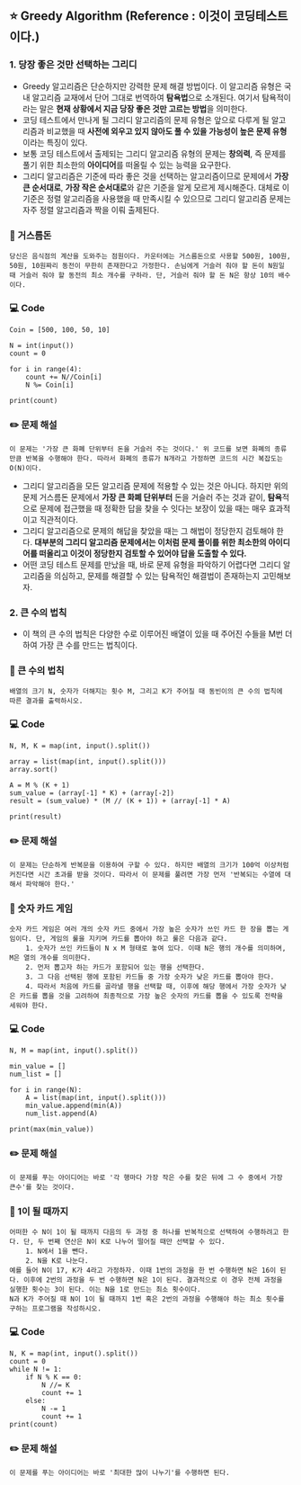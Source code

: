 ## :star: Greedy Algorithm (Reference : 이것이 코딩테스트이다.)

### 1. 당장 좋은 것만 선택하는 그리디

- Greedy 알고리즘은 단순하지만 강력한 문제 해결 방법이다. 이 알고리즘 유형은 국내 알고리즘 교재에서 단어 그대로 번역하여 **탐욕법**으로 소개된다. 여기서 탐욕적이라는 말은 **현재 상황에서 지금 당장 좋은 것만 고르는 방법**을 의미한다.
- 코딩 테스트에서 만나게 될 그리디 알고리즘의 문제 유형은 앞으로 다루게 될 알고리즘과 비교했을 때 **사전에 외우고 있지 않아도 풀 수 있을 가능성이 높은 문제 유형**이라는 특징이 있다.
- 보통 코딩 테스트에서 출제되는 그리디 알고리즘 유형의 문제는 **창의력**, 즉 문제를 풀기 위한 최소한의 **아이디어**를 떠올릴 수 있는 능력을 요구한다.
- 그리디 알고리즘은 기준에 따라 좋은 것을 선택하는 알고리즘이므로 문제에서 **가장 큰 순서대로**, **가장 작은 순서대로**와 같은 기준을 알게 모르게 제시해준다. 대체로 이 기준은 정렬 알고리즘을 사용했을 때 만족시킬 수 있으므로 그리디 알고리즘 문제는 자주 정렬 알고리즘과 짝을 이뤄 출제된다.


### :speech_balloon: 거스름돈

```
당신은 음식점의 계산을 도와주는 점원이다. 카운터에는 거스름돈으로 사용할 500원, 100원, 50원, 10원짜리 동전이 무한히 존재한다고 가정한다. 손님에게 거슬러 줘야 할 돈이 N원일 때 거슬러 줘야 할 동전의 최소 개수를 구하라. 단, 거슬러 줘야 할 돈 N은 항상 10의 배수이다.
```


### :computer: Code

```
Coin = [500, 100, 50, 10]

N = int(input())
count = 0

for i in range(4):
    count += N//Coin[i]
    N %= Coin[i]

print(count)
```

### :pencil2: 문제 해설

```
이 문제는 '가장 큰 화폐 단위부터 돈을 거슬러 주는 것이다.' 위 코드를 보면 화폐의 종류만큼 반복을 수행해야 한다. 따라서 화폐의 종류가 N개라고 가정하면 코드의 시간 복잡도는 O(N)이다.
```

- 그리디 알고리즘을 모든 알고리즘 문제에 적용할 수 있는 것은 아니다. 하지만 위의 문제 거스름돈 문제에서 **가장 큰 화폐 단위부터** 돈을 거슬러 주는 것과 같이, **탐욕**적으로 문제에 접근했을 때 정확한 답을 찾을 수 잇다는 보장이 있을 때는 매우 효과적이고 직관적이다.
- 그리디 알고리즘으로 문제의 해답을 찾았을 때는 그 해법이 정당한지 검토해야 한다. **대부분의 그리디 알고리즘 문제에서는 이처럼 문제 풀이를 위한 최소한의 아이디어를 떠올리고 이것이 정당한지 검토할 수 있어야 답을 도출할 수 있다.**
- 어떤 코딩 테스트 문제를 만났을 때, 바로 문제 유형을 파악하기 어렵다면 그리디 알고리즘을 의심하고, 문제를 해결할 수 있는 탐욕적인 해결법이 존재하는지 고민해보자.

### 2. 큰 수의 법칙

- 이 책의 큰 수의 법칙은 다양한 수로 이루어진 배열이 있을 때 주어진 수들을 M번 더하여 가장 큰 수를 만드는 법칙이다.

### :speech_balloon: 큰 수의 법칙

```
배열의 크기 N, 숫자가 더해지는 횟수 M, 그리고 K가 주어질 때 동빈이의 큰 수의 법칙에 따른 결과를 출력하시오.
```

### :computer: Code

```
N, M, K = map(int, input().split())

array = list(map(int, input().split()))
array.sort()

A = M % (K + 1)
sum_value = (array[-1] * K) + (array[-2])
result = (sum_value) * (M // (K + 1)) + (array[-1] * A)

print(result)
```

### :pencil2: 문제 해설

```
이 문제는 단순하게 반복문을 이용하여 구할 수 있다. 하지만 배열의 크기가 100억 이상처럼 커진다면 시간 초과를 받을 것이다. 따라서 이 문제를 풀려면 가장 먼저 '반복되는 수열에 대해서 파악해야 한다.' 
```

### :speech_balloon: 숫자 카드 게임

```
숫자 카드 게임은 여러 개의 숫자 카드 중에서 가장 높은 숫자가 쓰인 카드 한 장을 뽑는 게임이다. 단, 게임의 룰을 지키며 카드를 뽑아야 하고 룰은 다음과 같다.
    1. 숫자가 쓰인 카드들이 N x M 형태로 놓여 있다. 이때 N은 행의 개수를 의미하며, M은 열의 개수를 의미한다.
    2. 먼저 뽑고자 하는 카드가 포함되어 있는 행을 선택한다.
    3. 그 다음 선택된 행에 포함된 카드들 중 가장 숫자가 낮은 카드를 뽑아야 한다.
    4. 따라서 처음에 카드를 골라낼 행을 선택할 때, 이후에 해당 행에서 가장 숫자가 낮은 카드를 뽑을 것을 고려하여 최종적으로 가장 높은 숫자의 카드를 뽑을 수 있도록 전략을 세워야 한다.
```

### :computer: Code

```
N, M = map(int, input().split())

min_value = []
num_list = []

for i in range(N):
    A = list(map(int, input().split()))
    min_value.append(min(A))
    num_list.append(A)

print(max(min_value))
```

### :pencil2: 문제 해설

```
이 문제를 푸는 아이디어는 바로 '각 행마다 가장 작은 수를 찾은 뒤에 그 수 중에서 가장 큰수'를 찾는 것이다.
```

### :speech_balloon: 1이 될 때까지

```
어떠한 수 N이 1이 될 때까지 다음의 두 과정 중 하나를 반복적으로 선택하여 수행하려고 한다. 단, 두 번째 연산은 N이 K로 나누어 떨어질 때만 선택할 수 있다.
    1. N에서 1을 뺀다.
    2. N을 K로 나눈다.
예를 들어 N이 17, K가 4라고 가정하자. 이때 1번의 과정을 한 번 수행하면 N은 16이 된다. 이후에 2번의 과정을 두 번 수행하면 N은 1이 된다. 결과적으로 이 경우 전체 과정을 실행한 횟수는 3이 된다. 이는 N을 1로 만드는 최소 횟수이다.
N과 K가 주어질 때 N이 1이 될 때까지 1번 혹은 2번의 과정을 수행해야 하는 최소 횟수를 구하는 프로그램을 작성하시오.
```

### :computer: Code

```
N, K = map(int, input().split())
count = 0
while N != 1:
    if N % K == 0:
        N //= K
        count += 1
    else:
        N -= 1
        count += 1
print(count)

```

### :pencil2: 문제 해설

```
이 문제를 푸는 아이디어는 바로 '최대한 많이 나누기'를 수행하면 된다.
```

